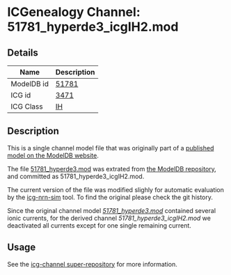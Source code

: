 # ICGenealogy Channel: 51781\_hyperde3\_icgIH2.mod

## Details

Name | Description
---- | -----------
ModelDB id | [51781](http://senselab.med.yale.edu/ModelDB/ShowModel.cshtml?model=51781)
ICG id | [3471](http://icg.neurotheory.ox.ac.uk/channels/4/3471)
ICG Class | [IH](http://icg.neurotheory.ox.ac.uk/channels/4)

## Description

This is a single channel model file that was originally part of a [published model on the ModelDB website](http://senselab.med.yale.edu/ModelDB/ShowModel.cshtml?model=51781).


The file [51781\_hyperde3.mod](51781_hyperde3_icgIH2.mod) was extrated from [the ModelDB repository](http://senselab.med.yale.edu/ModelDB/ShowModel.cshtml?model=51781), and committed as 51781\_hyperde3\_icgIH2.mod.

The current version of the file was modified slighly for automatic evaluation by the [icg-nrn-sim](https://github.com/icgenealogy/icg-nrn-sim) tool. To find the original please check the git history.

Since the original channel model *[51781\_hyperde3.mod](http://senselab.med.yale.edu/ModelDB/ShowModel.cshtml?model=51781)* contained several ionic currents, for the derived channel *51781\_hyperde3\_icgIH2.mod* we deactivated all currents except for one single remaining current.


## Usage

See the [icg-channel super-repository](https://github.com/icgenealogy/icg-channels) for more information.